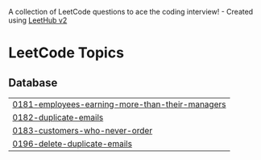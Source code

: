A collection of LeetCode questions to ace the coding interview! - Created using [LeetHub v2](https://github.com/arunbhardwaj/LeetHub-2.0)
<!---LeetCode Topics Start-->
# LeetCode Topics
## Database
|  |
| ------- |
| [0181-employees-earning-more-than-their-managers](https://github.com/GuruNiranjan0606/Leetcode-SQL-Problems/tree/master/0181-employees-earning-more-than-their-managers) |
| [0182-duplicate-emails](https://github.com/GuruNiranjan0606/Leetcode-SQL-Problems/tree/master/0182-duplicate-emails) |
| [0183-customers-who-never-order](https://github.com/GuruNiranjan0606/Leetcode-SQL-Problems/tree/master/0183-customers-who-never-order) |
| [0196-delete-duplicate-emails](https://github.com/GuruNiranjan0606/Leetcode-SQL-Problems/tree/master/0196-delete-duplicate-emails) |
<!---LeetCode Topics End-->